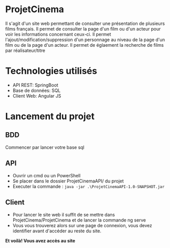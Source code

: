 # ProjetCinema
Il s'agit d'un site web permettant de consulter une présentation de plusieurs films français. 
Il permet de consulter la page d'un film ou d'un acteur pour voir les informations concernant ceux-ci. 
Il permet l'ajout/modification/suppression d'un personnage au niveau de la page d'un film ou de la page d'un acteur. 
Il permet de églaement la recherche de films par réalisateur/titre

# Technologies utilisés
- API REST: SpringBoot
- Base de données: SQL
- Client Web: Angular JS


# Lancement du projet
  ## BDD
  Commencer par lancer votre base sql
  ## API
  - Ouvrir un cmd ou un PowerShell
  - Se placer dans le dossier ProjetCinemaAPI/ du projet
  - Executer la commande :
  `java -jar .\ProjetCinemaAPI-1.0-SNAPSHOT.jar`
  ## Client
  - Pour lancer le site web il suffit de se mettre dans ProjetCinema/ProjetCinema et de lancer la commande ng serve
  - Vous vous trouverez alors sur une page de connexion, vous devez identifier avant d'accéder au reste du site.

<b>Et voilà! Vous avez accès au site</b>

